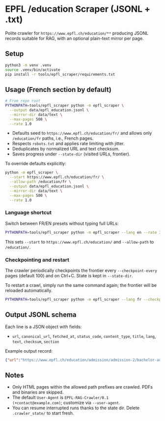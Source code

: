 # EPFL /education Scraper (JSONL + .txt)

Polite crawler for `https://www.epfl.ch/education/**` producing JSONL records suitable for RAG, with an optional plain-text mirror per page.

## Setup

```bash
python3 -m venv .venv
source .venv/bin/activate
pip install -r tools/epfl_scraper/requirements.txt
```

## Usage (French section by default)

```bash
# From repo root
PYTHONPATH=tools/epfl_scraper python -m epfl_scraper \
  --output data/epfl_education.jsonl \
  --mirror-dir data/text \
  --max-pages 500 \
  --rate 1.0
```

- Defaults seed to `https://www.epfl.ch/education/fr/` and allows only `/education/fr` paths, i.e., French pages.
- Respects `robots.txt` and applies rate limiting with jitter.
- Deduplicates by normalized URL and text checksum.
- Saves progress under `--state-dir` (visited URLs, frontier).

To override defaults explicitly:

```bash
python -m epfl_scraper \
  --start https://www.epfl.ch/education/fr/ \
  --allow-path /education/fr \
  --output data/epfl_education.jsonl \
  --mirror-dir data/text \
  --max-pages 500 \
  --rate 1.0
```

### Language shortcut

Switch between FR/EN presets without typing full URLs:

```bash
PYTHONPATH=tools/epfl_scraper python -m epfl_scraper --lang en --rate 1.5
```

This sets `--start` to `https://www.epfl.ch/education/` and `--allow-path` to `/education/`.

### Checkpointing and restart

The crawler periodically checkpoints the frontier every `--checkpoint-every` pages (default 100) and on Ctrl+C. State is kept in `--state-dir`.

To restart a crawl, simply run the same command again; the frontier will be reloaded automatically.

```bash
PYTHONPATH=tools/epfl_scraper python -m epfl_scraper --lang fr --checkpoint-every 100
```

## Output JSONL schema

Each line is a JSON object with fields:

- `url`, `canonical_url`, `fetched_at`, `status_code`, `content_type`, `title`, `lang`, `text`, `checksum`, `section`

Example output record:

```json
{"url":"https://www.epfl.ch/education/admission/admission-2/bachelor-admission-criteria-and-application/","title":"Bachelor/CMS admission criteria & application","text":"In addition to this page, please consult...","fetched_at":"2025-10-09T12:00:00Z","status_code":200,"content_type":"text/html; charset=utf-8","lang":"en","canonical_url":null,"checksum":"<sha256>","section":"education"}
```

## Notes

- Only HTML pages within the allowed path prefixes are crawled. PDFs and binaries are skipped.
- The default `User-Agent` is `EPFL-RAG-Crawler/0.1 (+contact@example.com)`; customize via `--user-agent`.
- You can resume interrupted runs thanks to the state dir. Delete `.crawler_state/` to start fresh.
